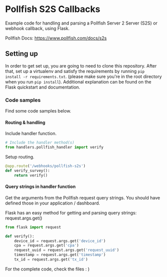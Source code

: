 # Pollfish S2S Callbacks
Example code for handling and parsing a Pollfish Server 2 Server (S2S) or webhook callback, using Flask. 

Pollfish Docs: https://www.pollfish.com/docs/s2s

## Setting up
In order to get set up, you are going to need to clone this repository. After that, set up a virtualenv and satisfy the requirements by running ``pip install -r requirements.txt``. (please make sure you're in the root directory when you run ``pip install``). Additional explanation can be found on the Flask quickstart and documentation. 

### Code samples
Find some code samples below. 

#### Routing & handling
Include handler function.
 
```python
# Include the handler method(s)
from handlers.pollfish_handler import verify
```

Setup routing. 
```python
@app.route('/webhooks/pollfish-s2s')
def verify_survey():
    return verify()
```

#### Query strings in handler function
Get the arguments from the Pollfish request query strings. You should have defined those in your application / dashboard. 

Flask has an easy method for getting and parsing query strings: request.args.get()
```python
from flask import request

def verify():
    device_id = request.args.get('device_id')
    cpa = request.args.get('cpa')
    request_uuid = request.args.get('request_uuid')
    timestamp = request.args.get('timestamp')
    tx_id = request.args.get('tx_id')
```

For the complete code, check the files : ) 
